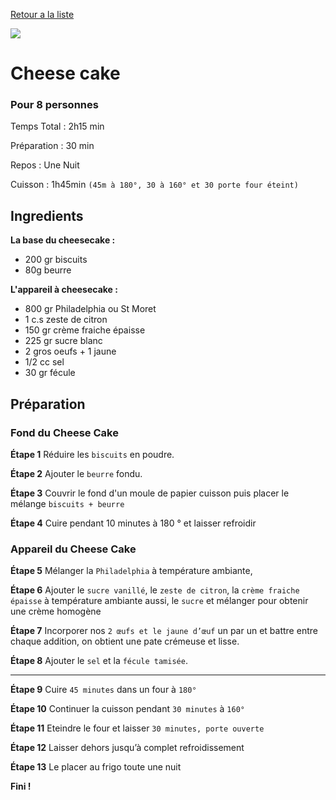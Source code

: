 [Retour a la liste](README.md)


[![](http://i3.ytimg.com/vi/FnyMXhJUx24/hqdefault.jpg)](https://youtu.be/FnyMXhJUx24)

# Cheese cake 

### Pour 8 personnes

Temps Total : 2h15 min

Préparation : 30 min

Repos : Une Nuit

Cuisson : 1h45min `(45m à 180°, 30 à 160° et 30 porte four éteint)`


## Ingredients

**La base du cheesecake :** 
- 200 gr biscuits
- 80g beurre


**L'appareil à cheesecake :** 
- 800 gr Philadelphia ou St Moret
- 1 c.s zeste de citron
- 150 gr crème fraiche épaisse
- 225 gr sucre blanc
- 2 gros oeufs + 1 jaune
- 1/2 cc sel
- 30 gr fécule

## Préparation
### Fond du Cheese Cake
**Étape 1**
Réduire les `biscuits` en poudre.

**Étape 2**
Ajouter le `beurre` fondu.

**Étape 3**
Couvrir le fond d'un moule de papier cuisson puis placer le mélange `biscuits + beurre`

**Étape 4**
Cuire pendant  10 minutes à 180 ° et laisser refroidir

### Appareil du Cheese Cake
**Étape 5**
Mélanger la `Philadelphia` à température ambiante, 

**Étape 6**
Ajouter  le `sucre vanillé`, le `zeste de citron`, la `crème fraiche épaisse` à température ambiante aussi, le `sucre` et mélanger pour obtenir une crème homogène

**Étape 7**
Incorporer nos `2 œufs et le jaune d’œuf` un par un et battre entre chaque addition, on obtient une pate crémeuse et  lisse.

**Étape 8**
Ajouter le `sel` et la `fécule tamisée`.

---
**Étape 9**
Cuire `45 minutes` dans un four à `180°`

**Étape 10**
Continuer la cuisson pendant `30 minutes` à `160°`


**Étape 11**
Eteindre le four et laisser `30 minutes, porte ouverte`

**Étape 12**
Laisser dehors jusqu’à complet refroidissement

**Étape 13**
Le placer au frigo toute une nuit


**Fini !**